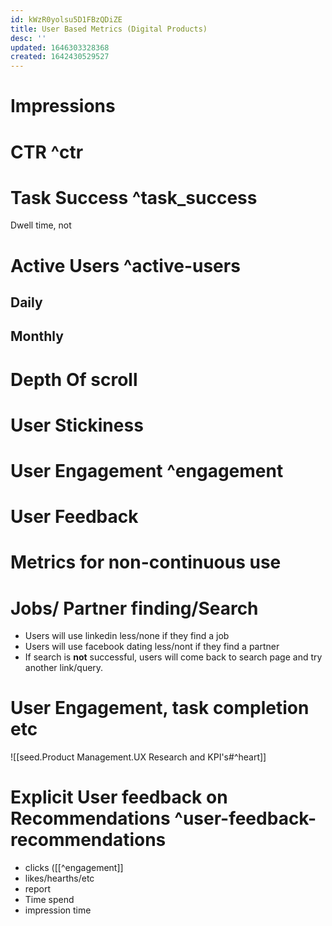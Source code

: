 ```yaml
---
id: kWzR0yolsu5D1FBzQDiZE
title: User Based Metrics (Digital Products)
desc: ''
updated: 1646303328368
created: 1642430529527
---
```


# Impressions


# CTR ^ctr


# Task Success  ^task_success
Dwell time, not 


# Active Users ^active-users
## Daily
## Monthly

# Depth Of scroll 

# User Stickiness

# User Engagement ^engagement


# User Feedback


# Metrics for non-continuous use

# Jobs/ Partner finding/Search

* Users will use linkedin less/none if they find a job
* Users will use facebook dating less/nont if they find a partner
* If search is **not** successful, users will come back to search page and try another link/query.

# User Engagement, task completion etc
![[seed.Product Management.UX Research and KPI's#^heart]]

# Explicit User feedback on Recommendations ^user-feedback-recommendations
* clicks ([[^engagement]]
* likes/hearths/etc 
* report
* Time spend
* impression time

